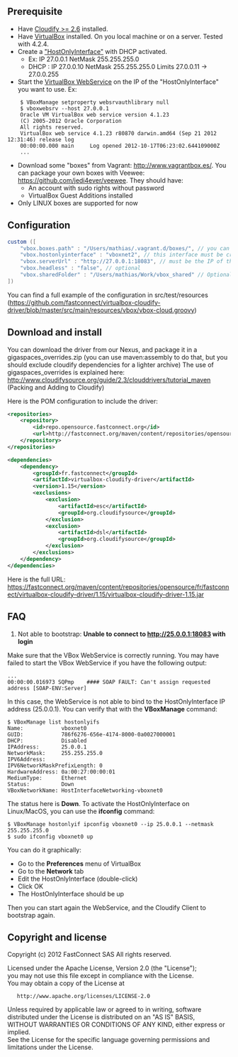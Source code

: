 Prerequisite
------------

* Have [Cloudify >= 2.6](http://www.gigaspaces.com/cloudify-open-paas-stack) installed.
* Have [VirtualBox](https://www.virtualbox.org/) installed. On you local machine or on a server. Tested with 4.2.4.
* Create a ["HostOnlyInterface"](https://www.virtualbox.org/manual/ch06.html#network_hostonly) with DHCP activated.
	*  Ex: IP 27.0.0.1 NetMask 255.255.255.0
	*  DHCP : IP 27.0.0.10 NetMask 255.255.255.0 Limits 27.0.0.11 -> 27.0.0.255 
* Start the [VirtualBox WebService](http://download.virtualbox.org/virtualbox/SDKRef.pdf) on the IP of the "HostOnlyInterface" you want to use. Ex:
```
	$ VBoxManage setproperty websrvauthlibrary null
	$ vboxwebsrv --host 27.0.0.1
	Oracle VM VirtualBox web service version 4.1.23
	(C) 2005-2012 Oracle Corporation
	All rights reserved.
	VirtualBox web service 4.1.23 r80870 darwin.amd64 (Sep 21 2012 12:31:46) release log
	00:00:00.000 main     Log opened 2012-10-17T06:23:02.644109000Z
	...
```

* Download some "boxes" from Vagrant: http://www.vagrantbox.es/. You can package your own boxes with Veewee: https://github.com/jedi4ever/veewee. They should have:
   * An account with sudo rights without password
   * VirtualBox Guest Additions installed
* Only LINUX boxes are supported for now

Configuration
-------------

```groovy
custom ([
    "vbox.boxes.path" : "/Users/mathias/.vagrant.d/boxes/", // you can download on http://www.vagrantbox.es/
    "vbox.hostonlyinterface" : "vboxnet2", // this interface must be created manually
    "vbox.serverUrl" : "http://27.0.0.1:18083", // must be the IP of the vboxnet2 interface
    "vbox.headless" : "false", // optional
    "vbox.sharedFolder" : "/Users/mathias/Work/vbox_shared" // Optional, to mount a shared folder between VMs
])
```

You can find a full example of the configuration in src/test/resources (https://github.com/fastconnect/virtualbox-cloudify-driver/blob/master/src/main/resources/vbox/vbox-cloud.groovy)

Download and install
--------------------
You can download the driver from our Nexus, and package it in a gigaspaces_overrides.zip (you can use maven:assembly to do that, but you should exclude cloudify dependencies for a lighter archive)
The use of gigaspaces_overrides is explained here: http://www.cloudifysource.org/guide/2.3/clouddrivers/tutorial_maven (Packing and Adding to Cloudify)

Here is the POM configuration to include the driver:
```xml
<repositories>
	<repository>
		<id>repo.opensource.fastconnect.org</id>
		<url>http://fastconnect.org/maven/content/repositories/opensource</url>
	</repository>
</repositories>

<dependencies>
	<dependency>
		<groupId>fr.fastconnect</groupId>
		<artifactId>virtualbox-cloudify-driver</artifactId>
		<version>1.15</version>
		<exclusions>
			<exclusion>
				<artifactId>esc</artifactId>
				<groupId>org.cloudifysource</groupId>
			</exclusion>
			<exclusion>
				<artifactId>dsl</artifactId>
				<groupId>org.cloudifysource</groupId>
			</exclusion>
		</exclusions>
	</dependency>
</dependencies>
```

Here is the full URL: https://fastconnect.org/maven/content/repositories/opensource/fr/fastconnect/virtualbox-cloudify-driver/1.15/virtualbox-cloudify-driver-1.15.jar

FAQ
---
1. Not able to bootstrap: **Unable to connect to http://25.0.0.1:18083 with login**

Make sure that the VBox WebService is correctly running.
You may have failed to start the VBox WebService if you have the following output:
```
...
00:00:00.016973 SQPmp    #### SOAP FAULT: Can't assign requested address [SOAP-ENV:Server]
```
In this case, the WebService is not able to bind to the HostOnlyInterface IP address (25.0.0.1).
You can verify that with the **VBoxManage** command:
```
$ VBoxManage list hostonlyifs
Name:            vboxnet0
GUID:            786f6276-656e-4174-8000-0a0027000001
DHCP:            Disabled
IPAddress:       25.0.0.1
NetworkMask:     255.255.255.0
IPV6Address:
IPV6NetworkMaskPrefixLength: 0
HardwareAddress: 0a:00:27:00:00:01
MediumType:      Ethernet
Status:          Down
VBoxNetworkName: HostInterfaceNetworking-vboxnet0
```
The status here is **Down**.
To activate the HostOnlyInterface on Linux/MacOS, you can use the **ifconfig** command:
```
$ VBoxManage hostonlyif ipconfig vboxnet0 --ip 25.0.0.1 --netmask 255.255.255.0
$ sudo ifconfig vboxnet0 up
```

You can do it graphically:
- Go to the **Preferences** menu of VirtualBox
- Go to the **Network** tab
- Edit the HostOnlyInterface (double-click)
- Click OK
- The HostOnlyInterface should be up

Then you can start again the WebService, and the Cloudify Client to bootstrap again.



Copyright and license
----------------------
Copyright (c) 2012 FastConnect SAS All rights reserved.

Licensed under the Apache License, Version 2.0 (the "License");<br/>
you may not use this file except in compliance with the License.<br/>
You may obtain a copy of the License at 

       http://www.apache.org/licenses/LICENSE-2.0
	   
Unless required by applicable law or agreed to in writing, software<br/>
distributed under the License is distributed on an "AS IS" BASIS,<br/>
WITHOUT WARRANTIES OR CONDITIONS OF ANY KIND, either express or implied.<br/>
See the License for the specific language governing permissions and<br/>
limitations under the License.
